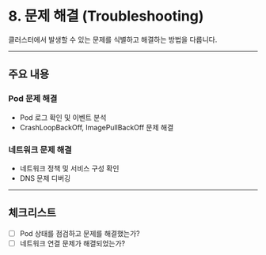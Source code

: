 # 8. 문제 해결 (Troubleshooting)

클러스터에서 발생할 수 있는 문제를 식별하고 해결하는 방법을 다룹니다.

---

## 주요 내용

### Pod 문제 해결
- Pod 로그 확인 및 이벤트 분석
- CrashLoopBackOff, ImagePullBackOff 문제 해결

### 네트워크 문제 해결
- 네트워크 정책 및 서비스 구성 확인
- DNS 문제 디버깅

---

## 체크리스트
- [ ] Pod 상태를 점검하고 문제를 해결했는가?  
- [ ] 네트워크 연결 문제가 해결되었는가?  
